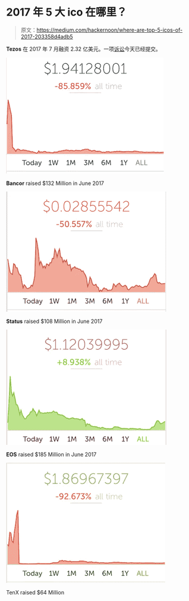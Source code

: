# 2017 年 5 大 ico 在哪里？

> 原文：<https://medium.com/hackernoon/where-are-top-5-icos-of-2017-203358d4adb5>

**Tezos** 在 2017 年 7 月融资 2.32 亿美元。一项[诉讼](https://www.thestreet.com/story/14380889/1/tezos-ico-falls-from-grace-as-lawsuit-filed.html)今天已经提交。

![](img/1644e373c5ebc23bfc2e6f5077fa5912.png)

**Bancor** raised $132 Million in June 2017

![](img/0eebf1c74fed48afdde1dd051e9e3905.png)

**Status** raised $108 Million in June 2017

![](img/c08c14740b23dc38573aaf822f411c46.png)

**EOS** raised $185 Million in June 2017

![](img/ece13580752debe3df91bd5779fc87ea.png)

TenX raised $64 Million